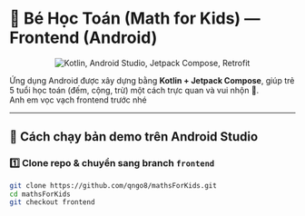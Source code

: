 # 📱 Bé Học Toán (Math for Kids) — Frontend (Android)

<p align="center">
  <img src="https://skillicons.dev/icons?i=kotlin,androidstudio,jetpackcompose,retrofit" alt="Kotlin, Android Studio, Jetpack Compose, Retrofit"/>
</p>

Ứng dụng Android được xây dựng bằng **Kotlin + Jetpack Compose**, giúp trẻ 5 tuổi học toán (đếm, cộng, trừ) một cách trực quan và vui nhộn 🎨.  
Anh em vọc vạch frontend trước nhé 

---

## 🚀 Cách chạy bản demo trên Android Studio

### 1️⃣ Clone repo & chuyển sang branch `frontend`
```bash
git clone https://github.com/qngo8/mathsForKids.git
cd mathsForKids
git checkout frontend
